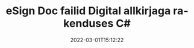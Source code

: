 ---
############################# Static ############################
layout: "auto-gen-signature"
date: 2022-03-01T15:12:22
draft: false
operation: Sign
signaturetype: Digital
fileformat: Doc
productName: .NET
lang: et
productCode: net
otherformats: pdf doc docx docm dot dotx odt ott xls xlsx xlsm xlsb ods ots xltx xltm pptx pptm
breadcrumb: Put Digital signature on Doc for C#

############################# Head ############################
head_title: "Digitaalsete elektrooniliste allkirjade lisamine failile Doc rakendusega C#"
head_description: "Sisestage digitaalallkiri toote .NET failile Doc, kasutades mõnda koodirida. Kasutage GroupDocs Document Signature API-t kümnete failivormingute allkirjastamiseks."

############################# Header ############################
title: "eSign Doc failid Digital allkirjaga rakenduses C#"
description: "Kuidas lisada allkirja Digital mõne reaga .NET koodiga"
bg_image: "https://cms.admin.containerize.com/templates/aspose/App_Themes/V3/images/bg/header1.png"
bg_overlay: false
button:
    enable: true

############################# SubMenu ############################
submenu:
    enable: true

    left:
        img_alt: "GroupDocs.Signature for .NET"
        image: "https://cms.admin.containerize.com/templates/groupdocs/images/product-logos/90x90-noborder/groupdocs-signature-net.png"
        product: "GroupDocs.Signature"
        platform: ".NET"



############################# About ############################
about:
    enable: true
    title: "Teave GroupDocs.Signature for .NET digitaalallkirjade API kohta"
    content: |
        [GroupDocs.Signature for .NET](https://products.groupdocs.com/signature/net/) on populaarne API dokumentide allkirjastamiseks digitaalsete elektrooniliste allkirjadega ja digitaalsete sertifikaatidega. Digitaalallkirjade jaoks kasutab API parooliga kaitstud privaatsete ja avalike võtmetega dokumendi allkirjastamiseks PFX-sertifikaadi faile. Digitaalallkirju võib kasutada äridokumentide sertifitseerimiseks eSign PDF-i konkreetse lehe abil, tervete Microsoft Office'i dokumentide, näiteks Wordsi, Exceli, Powerpointi failide ja Open Office'i dokumentide sertifitseerimiseks. Kliendid saavad allkirjadega hõlpsalt manipuleerida, näiteks neid redigeerida, eemaldada või kohandada. API pakub võimalust allkirjade otsimiseks ja kinnitamiseks. Lisaks pakutakse palju allkirjade kohandamise võimalusi.
    

############################# Steps ############################
steps:
    enable: true
    title_left: "Toimingud Doc allkirjastamiseks rakendusega Digital rakenduses C#"
    content_left: |
        [GroupDocs.Signature for .NET](https://products.groupdocs.com/signature/net/) võimaldab kiiresti ja lihtsalt allkirjastada Doc dokumente Digital allkirjaga.
        
        * Looge allkirjaklassi eksemplar, mis sisaldab faili Doc, mis peaks allkirjastama tee või mäluvoona
        * Käivitage klass SignOptions ja määrake kõik nõutavad andmed.
        * Käivitage meetod Signature.Sign(), mis edastab väljundfaili Doc või mäluvoo

    title_right: " Nõuded süsteemile"
    content_right: |
        Toodet GroupDocs.Signature for .NET toetavad kõik suuremad platvormid ja operatsioonisüsteemid. Enne alloleva koodi käivitamist veenduge, et teie süsteemi on installitud järgmised eeltingimused.

        * Operatsioonisüsteemid: Microsoft Windows, Linux, MacOS
        * Arenduskeskkonnad: Microsoft Visual Studio, Xamarin, MonoDevelop
        * Frameworks: .NET Framework, .NET Standard, .NET Core, Mono
        * Hankige uusim GroupDocs.Signature for .NET kasutajalt [Nuget](https://www.nuget.org/packages/groupdocs.signature)
         
    code: |
        ```csharp    
                
        // Set up input Doc file
        string filePath = "input.doc";
        // Set up output file
        string outputFilePath = "output.doc";
        // Provide digital certificate
        string certificateFilePath = "certificate.pfx";

        // Instantiate Signature for input file
        using (GroupDocs.Signature.Signature signature = new GroupDocs.Signature.Signature(filePath))
        {
                //Provide sign options
                DigitalSignOptions options = new DigitalSignOptions(certificateFilePath)
                {
                    // set certificate password
                    Password = "1234567890",
                    // set signature position
                    Left = 50,
                    Top = 200,
                };

                // sign Doc document
                SignResult result = signature.Sign(outputFilePath, options);
        }

        ```

############################# Demos ############################
demos:
    enable: true
    title: "Dokumentide Doc allkirjastamine Digital reaalajas demoga"
    content: |
       Allkirjastage fail Doc erinevate allkirjadega kohe, külastades veebisaiti [GroupDocs.Signature App](https://products.groupdocs.app/signature/family). Tasuta online demo ootab teid.          

############################# More Formats ############################
more_formats:
    enable: true
    title: "Muud toetatud Digital allkirjad C# jaoks"
    content: |
        "Saate allkirjastada faili Doc ka muude allkirjatüüpidega. Vaadake allolevat loendit."
    format: 
       
       
back_to_top:
    enable: true
---